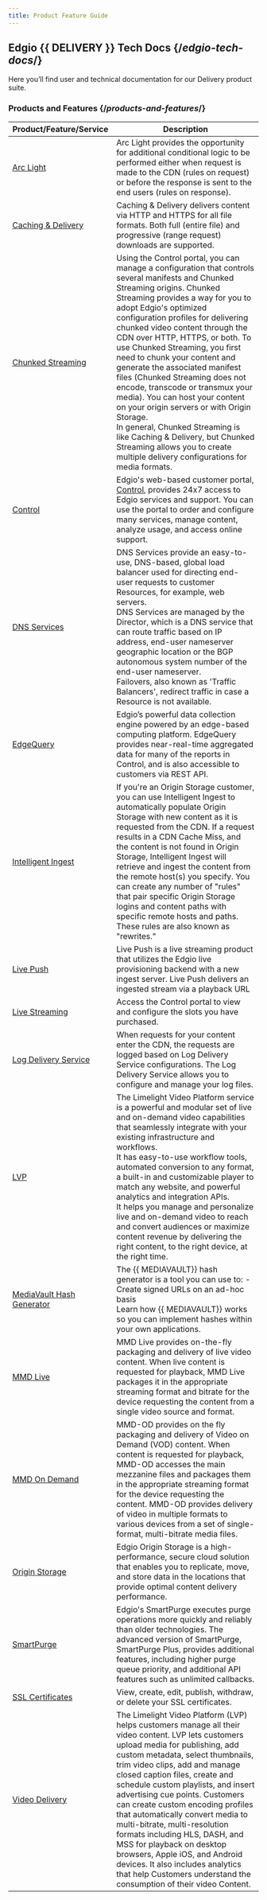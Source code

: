 ```yaml
---
title: Product Feature Guide
---
```

## Edgio {{ DELIVERY }} Tech Docs  {/*edgio-tech-docs*/}

Here you’ll find user and technical documentation for our Delivery product suite.

### Products and Features  {/*products-and-features*/}

| Product/Feature/Service | Description |
|---|---|
| [Arc Light](/delivery/control/configure/caching_and_delivery#arc_light)|Arc Light provides the opportunity for additional conditional logic to be performed either when request is made to the CDN (rules on request) or before the response is sent to the end users (rules on response). |
[Caching & Delivery](/delivery/control/configure/caching_and_delivery) | Caching & Delivery delivers content via HTTP and HTTPS for all file formats. Both full (entire file) and progressive (range request) downloads are supported.|
| [Chunked Streaming](/delivery/control/configure/chunked_streaming) | Using the Control portal, you can manage a configuration that controls several manifests and Chunked Streaming origins. Chunked Streaming provides a way for you to adopt Edgio's optimized configuration profiles for delivering chunked video content through the CDN over HTTP, HTTPS, or both. To use Chunked Streaming, you first need to chunk your content and generate the associated manifest files (Chunked Streaming does not encode, transcode or transmux your media). You can host your content on your origin servers or with Origin Storage. <br /> <Callout type="info">In general, Chunked Streaming is like Caching & Delivery, but Chunked Streaming allows you to create multiple delivery configurations for media formats.</Callout> |
|[Control](/delivery/control) | Edgio's web-based customer portal, [Control](https://control.llnw.com/), provides 24x7 access to Edgio services and support. You can use the portal to order and configure many services, manage content, analyze usage, and access online support.|
| [DNS Services](/delivery/control/configure/dns_services) | DNS Services provide an easy-to-use, DNS-based, global load balancer used for directing end-user requests to customer Resources, for example, web servers. <br /> DNS Services are managed by the Director, which is a DNS service that can route traffic based on IP address, end-user nameserver geographic location or the BGP autonomous system number of the end-user nameserver. <br /> Failovers, also known as 'Traffic Balancers', redirect traffic in case a Resource is not available.|
| [EdgeQuery](/delivery/control/reports/general_information/edgequery_data)| Edgio’s powerful data collection engine powered by an edge-based computing platform. EdgeQuery provides near-real-time aggregated data for many of the reports in Control, and is also accessible to customers via REST API. |
| [Intelligent Ingest](/delivery/control/configure/intelligent_ingest) | If you're an Origin Storage customer, you can use Intelligent Ingest to automatically populate Origin Storage with new content as it is requested from the CDN. If a request results in a CDN Cache Miss, and the content is not found in Origin Storage, Intelligent Ingest will retrieve and ingest the content from the remote host(s) you specify. You can create any number of "rules" that pair specific Origin Storage logins and content paths with specific remote hosts and paths. These rules are also known as "rewrites."|
|[Live Push](/deliver/video/live_push) |Live Push is a live streaming product that utilizes the Edgio live provisioning backend with a new ingest server. Live Push delivers an ingested stream via a playback URL |
| [Live Streaming](/delivery/control/configure/live_streaming)| Access the Control portal to view and configure the slots you have purchased.|
|[Log Delivery Service](/delivery/control/configure/log_delivery_service) | When requests for your content enter the CDN, the requests are logged based on Log Delivery Service configurations. The Log Delivery Service allows you to configure and manage your log files.|
|[LVP](/delivery/video/lvp) | The Limelight Video Platform service is a powerful and modular set of live and on-demand video capabilities that seamlessly integrate with your existing infrastructure and workflows. <br /> It has easy-to-use workflow tools, automated conversion to any format, a built-in and customizable player to match any website, and powerful analytics and integration APIs. <br /> It helps you manage and personalize live and on-demand video to reach and convert audiences or maximize content revenue by delivering the right content, to the right device, at the right time.|
|[MediaVault Hash Generator](/delivery/delivery/mediavault)| The {{ MEDIAVAULT}} hash generator is a tool you can use to: - Create signed URLs on an ad-hoc basis <br /> Learn how {{ MEDIAVAULT}} works so you can implement hashes within your own applications.|
|[MMD Live](/delivery/video/mmd_live) | MMD Live provides on-the-fly packaging and delivery of live video content. When live content is requested for playback, MMD Live packages it in the appropriate streaming format and bitrate for the device requesting the content from a single video source and format.|
| [MMD On Demand](/delivery/video/mmd_od) |MMD-OD provides on the fly packaging and delivery of Video on Demand (VOD) content. When content is requested for playback, MMD-OD accesses the main mezzanine files and packages them in the appropriate streaming format for the device requesting the content. MMD-OD provides delivery of video in multiple formats to various devices from a set of single-format, multi-bitrate media files. |
| [Origin Storage](/delivery/storage) | Edgio Origin Storage is a high-performance, secure cloud solution that enables you to replicate, move, and store data in the locations that provide optimal content delivery performance.|
|[SmartPurge](/delivery/delivery/smartpurge)| Edgio's SmartPurge executes purge operations more quickly and reliably than older technologies. The advanced version of SmartPurge, SmartPurge Plus, provides additional features, including higher purge queue priority, and additional API features such as unlimited callbacks.|
| [SSL Certificates](/delivery/delivery/ssl_certificates) | View, create, edit, publish, withdraw, or delete your SSL certificates. |
| [Video Delivery](/delivery/video) | The Limelight Video Platform (LVP) helps customers manage all their video content. LVP lets customers upload media for publishing, add custom metadata, select thumbnails, trim video clips, add and manage closed caption files, create and schedule custom playlists, and insert advertising cue points. Customers can create custom encoding profiles that automatically convert media to multi-bitrate, multi-resolution formats including HLS, DASH, and MSS for playback on desktop browsers, Apple iOS, and Android devices. It also includes analytics that help Customers understand the consumption of their video Content.|
